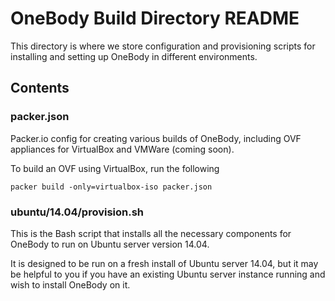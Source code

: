 # OneBody Build Directory README

This directory is where we store configuration and provisioning scripts for installing and setting up OneBody in different environments.

## Contents

### packer.json

Packer.io config for creating various builds of OneBody, including OVF appliances for VirtualBox and VMWare (coming soon).

To build an OVF using VirtualBox, run the following

    packer build -only=virtualbox-iso packer.json

### ubuntu/14.04/provision.sh

This is the Bash script that installs all the necessary components for OneBody to run on Ubuntu server version 14.04.

It is designed to be run on a fresh install of Ubuntu server 14.04, but it may be helpful to you if you have an existing Ubuntu server instance running and wish to install OneBody on it.
